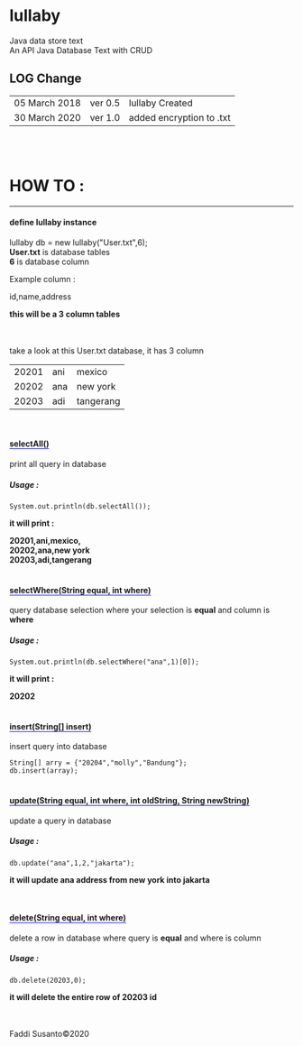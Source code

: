 # lullaby

Java data store text
<br>
An API Java Database Text with CRUD<br>
<h2>LOG Change</h2>
<table>
  <tr><td>05 March 2018</td><td>ver 0.5</td><td>lullaby Created</td></tr>
  <tr><td>30 March 2020</td><td>ver 1.0</td><td>added encryption to .txt</td></tr>
</table>
<br><br>
<h1>HOW TO :</h1>
<hr>
<h4>define lullaby instance</h4>
lullaby db = new lullaby("User.txt",6);<br>
<b>User.txt</b> is database tables<br>
<b>6</b> is database column
<br>
<p>Example column :</p>
<p>id,name,address</p> <b>this will be a 3 column tables</b>
<br><br><br>
<p>take a look at this User.txt database, it has 3 column</p>
<table>
  <tr><td>20201</td><td>ani</td><td>mexico</td></tr>
  <tr><td>20202</td><td>ana</td><td>new york</td></tr>
  <tr><td>20203</td><td>adi</td><td>tangerang</td></tr>
</table>
<br>
<h4><span style="border-bottom:1px solid blue;">selectAll()</span></h4>
print all query in database<br>
<h5>Usage : </h5>
<code>System.out.println(db.selectAll());</code>

<b><p>it will print :</p>
20201,ani,mexico,<br>
20202,ana,new york<br>
20203,adi,tangerang</b>
<br><br>
<h4><span style="border-bottom:1px solid blue;">selectWhere(String equal, int where)</span></h4>
query database selection where your selection is <b>equal</b> and column is <b>where</b><br>
<h5>Usage : </h5>
<code>System.out.println(db.selectWhere("ana",1)[0]);</code>

<b><p>it will print :</p>
20202</b>
<br><br>
<h4><span style="border-bottom:1px solid blue;">insert(String[] insert)</span></h4>
<p>insert query into database</p>
<code>String[] arry = {"20204","molly","Bandung"};</code>
<br>
<code>db.insert(array);</code>
<br><br>
<h4><span style="border-bottom:1px solid blue;">update(String equal, int where, int oldString, String newString)</span></h4>
update a query in database
<h5>Usage : </h5>
<code>db.update("ana",1,2,"jakarta");</code>

<b><p>it will update ana address from new york into jakarta</p></b>
<br>
<h4><span style="border-bottom:1px solid blue;">delete(String equal, int where)</span></h4>
delete a row in database where query is <b>equal</b> and where is column<br>
<h5>Usage : </h5>
<code>db.delete(20203,0);</code>

<b><p>it will delete the entire row of 20203 id</p></b>
<br /><br />
Faddi Susanto&copy;2020

